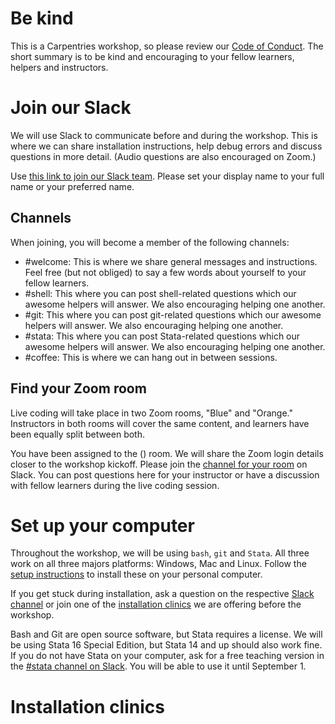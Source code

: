 # Be kind
This is a Carpentries workshop, so please review our [Code of Conduct](https://docs.carpentries.org/topic_folders/policies/code-of-conduct.html#code-of-conduct-summary-view). The short summary is to be kind and encouraging to your fellow learners, helpers and instructors.

# Join our Slack
We will use Slack to communicate before and during the workshop. This is where we can share installation instructions, help debug errors and discuss questions in more detail. (Audio questions are also encouraged on Zoom.)

Use [this link to join our Slack team](). Please set your display name to your full name or your preferred name.

## Channels
When joining, you will become a member of the following channels:
- #welcome: This is where we share general messages and instructions. Feel free (but not obliged) to say a few words about yourself to your fellow learners.
- #shell: This where you can post shell-related questions which our awesome helpers will answer. We also encouraging helping one another.
- #git: This where you can post git-related questions which our awesome helpers will answer. We also encouraging helping one another.
- #stata: This where you can post Stata-related questions which our awesome helpers will answer. We also encouraging helping one another.
- #coffee: This is where we can hang out in between sessions.

## Find your Zoom room
Live coding will take place in two Zoom rooms, "Blue" and "Orange." Instructors in both rooms will cover the same content, and learners have been equally split between both.

You have been assigned to the () room. We will share the Zoom login details closer to the workshop kickoff. Please join the [channel for your room]() on Slack. You can post questions here for your instructor or have a discussion with fellow learners during the live coding session. 

# Set up your computer
Throughout the workshop, we will be using `bash`, `git` and `Stata`. All three work on all three majors platforms: Windows, Mac and Linux. Follow the [setup instructions](https://korenmiklos.github.io/2020-08-23-eea/#setup) to install these on your personal computer.

If you get stuck during installation, ask a question on the respective [Slack channel]() or join one of the [installation clinics]() we are offering before the workshop.

Bash and Git are open source software, but Stata requires a license. We will be using Stata 16 Special Edition, but Stata 14 and up should also work fine. If you do not have Stata on your computer, ask for a free teaching version in the [#stata channel on Slack](). You will be able to use it until September 1.

# Installation clinics
